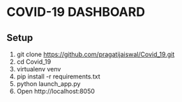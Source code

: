 # COVID-19 DASHBOARD




## Setup
1. git clone https://github.com/pragatijaiswal/Covid_19.git
2. cd Covid_19
3. virtualenv venv
4. pip install -r requirements.txt
5. python launch_app.py
6. Open http://localhost:8050
